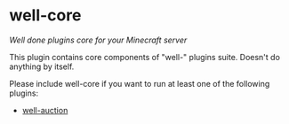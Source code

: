 well-core
=========

*Well done plugins core for your Minecraft server*

This plugin contains core components of "well-" plugins suite. Doesn't do anything by itself.

Please include well-core if you want to run at least one of the following plugins:
* [well-auction](http://dev.bukkit.org/bukkit-plugins/well-auction/)